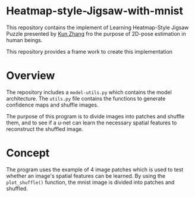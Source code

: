 # Heatmap-style-Jigsaw-with-mnist
This repository contains the implement of Learning Heatmap-Style Jigsaw Puzzle presented by [Kun Zhang](https://arxiv.org/abs/2012.07101) fro the purpose of 2D-pose estimation in human beings.

This repository provides a frame work to create this implementation

# Overview

The repository includes a ```model-utils.py``` which contains the model architecture. The ```utils.py``` file contains the functions to generate confidence maps and shuffle images. 

The purpose of this program is to divide images into patches and shuffle them, and to see if a u-net can learn the necessary spatial features to reconstruct the shuffled image.

# Concept

The program uses the example of 4 image patches which is used to test whether an image's spatial features can be learned. By using the ```plot_shuffle()``` function, the mnist image is divided into patches and shuffled.
